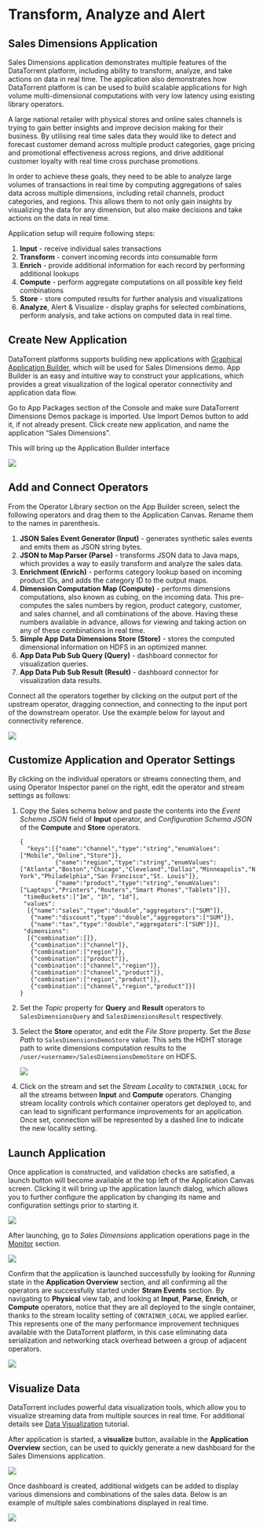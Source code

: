 Transform, Analyze and Alert
============================

## Sales Dimensions Application

Sales Dimensions application demonstrates multiple features of the DataTorrent platform, including ability to transform, analyze, and take actions on data in real time.  The application also demonstrates how DataTorrent platform is can be used to build scalable applications for high volume multi-dimensional computations with very low latency using existing library operators.

A large national retailer with physical stores and online sales channels is trying to gain better insights and improve decision making for their business.  By utilising real time sales data they would like to detect and forecast customer demand across multiple product categories, gage pricing and promotional effectiveness across regions, and drive additional customer loyalty with real time cross purchase promotions.

In order to achieve these goals, they need to be able to analyze large volumes of transactions in real time by computing aggregations of sales data across multiple dimensions, including retail channels, product categories, and regions.  This allows them to not only gain insights by visualizing the data for any dimension, but also make decisions and take actions on the data in real time.

Application setup will require following steps:

1.  **Input** - receive individual sales transactions
2.  **Transform** - convert incoming records into consumable form
3.  **Enrich** - provide additional information for each record by performing additional lookups
4.  **Compute** - perform aggregate computations on all possible key field combinations
5.  **Store** - store computed results for further analysis and visualizations
6.  **Analyze**, Alert & Visualize - display graphs for selected combinations, perform analysis, and take actions on computed data in real time.

## Create New Application

DataTorrent platforms supports building new applications with [Graphical Application Builder](app_builder.md), which will be used for Sales Dimensions demo.  App Builder is an easy and intuitive way to construct your applications, which provides a great visualization of the logical operator connectivity and application data flow.

Go to App Packages section of the Console and make sure DataTorrent Dimensions Demos package is imported.  Use Import Demos button to add it, if not already present.
Click create new application, and name the application “Sales Dimensions”.

This will bring up the Application Builder interface

![](images/sales_demo/image00.png)



## Add and Connect Operators

From the Operator Library section on the App Builder screen, select the following operators and drag them to the Application Canvas.  Rename them to the names in parenthesis.

1.  **JSON Sales Event Generator (Input)** - generates synthetic sales events and emits them as JSON string bytes.
2.  **JSON to Map Parser (Parse)** - transforms JSON data to Java maps, which provides a way to easily transform and analyze the sales data.
3.  **Enrichment (Enrich)** - performs category lookup based on incoming product IDs, and adds the category ID to the output maps.
4.  **Dimension Computation Map (Compute)** -  performs dimensions computations, also known as cubing, on the incoming data.  This pre-computes the sales numbers by region, product category, customer, and sales channel, and all combinations of the above.  Having these numbers available in advance, allows for viewing and taking action on any of these combinations in real time.
5.  **Simple App Data Dimensions Store (Store)** - stores the computed dimensional information on HDFS in an optimized manner.
6.  **App Data Pub Sub Query (Query)** - dashboard connector for visualization queries.
7.  **App Data Pub Sub Result (Result)** - dashboard connector for visualization data results.

Connect all the operators together by clicking on the output port of the upstream operator, dragging connection, and connecting to the input port of the downstream operator.  Use the example below for layout and connectivity reference.

![](images/sales_demo/image01.png)

## Customize Application and Operator Settings

By clicking on the individual operators or streams connecting them, and using Operator Inspector panel on the right, edit the operator and stream settings as follows:

1.  Copy the Sales schema below and paste the contents into the *Event Schema JSON* field of **Input** operator, and *Configuration Schema JSON* of the **Compute** and **Store** operators.

        {
          "keys":[{"name":"channel","type":"string","enumValues":["Mobile","Online","Store"]},
                  {"name":"region","type":"string","enumValues":["Atlanta","Boston","Chicago","Cleveland","Dallas","Minneapolis","New York","Philadelphia","San Francisco","St. Louis"]},
                  {"name":"product","type":"string","enumValues":["Laptops","Printers","Routers","Smart Phones","Tablets"]}],
         "timeBuckets":["1m", "1h", "1d"],
         "values":
          [{"name":"sales","type":"double","aggregators":["SUM"]},
           {"name":"discount","type":"double","aggregators":["SUM"]},
           {"name":"tax","type":"double","aggregators":["SUM"]}],
         "dimensions":
          [{"combination":[]},
           {"combination":["channel"]},
           {"combination":["region"]},
           {"combination":["product"]},
           {"combination":["channel","region"]},
           {"combination":["channel","product"]},
           {"combination":["region","product"]},
           {"combination":["channel","region","product"]}]
        }

2.  Set the *Topic* property for **Query** and **Result** operators to ```SalesDimensionsQuery``` and ```SalesDimensionsResult``` respectively.
3.  Select the **Store** operator, and edit the *File Store* property.  Set the *Base Path* to ```SalesDimensionsDemoStore``` value.  This sets the HDHT storage path to write dimensions computation results to the ```/user/<username>/SalesDimensionsDemoStore``` on HDFS.

    ![](images/sales_demo/image05.png)

4.  Click on the stream and set the *Stream Locality* to ```CONTAINER_LOCAL``` for all the streams between **Input** and **Compute** operators.  Changing stream locality controls which container operators get deployed to, and can lead to significant performance improvements for an application.  Once set, connection will be represented by a dashed line to indicate the new locality setting.


## Launch Application

Once application is constructed, and validation checks are satisfied, a launch button will become available at the top left of the Application Canvas screen.  Clicking it will bring up the application launch dialog, which allows you to further configure the application by changing its name and configuration settings prior to starting it. 

![](images/sales_demo/image04.png)

After launching, go to *Sales Dimensions* application operations page in the [Monitor](/#/ops) section.

![](images/sales_demo/image06.png)

Confirm that the application is launched successfully by looking for *Running* state in the **Application Overview** section, and all confirming all the operators are successfully started under **Stram Events** section.  By navigating to **Physical** view tab, and looking at **Input**, **Parse**, **Enrich**, or **Compute** operators, notice that they are all deployed to the single container, thanks to the stream locality setting of ```CONTAINER_LOCAL``` we applied earlier.  This represents one of the many performance improvement techniques available with the DataTorrent platform, in this case eliminating data serialization and networking stack overhead between a group of adjacent operators.

![](images/sales_demo/image07.png)


## Visualize Data

DataTorrent includes powerful data visualization tools, which allow you to visualize streaming data from multiple sources in real time.  For additional details see [Data Visualization](visualize.md) tutorial.

After application is started, a **visualize** button, available in the **Application Overview** section, can be used to quickly generate a new dashboard for the Sales Dimensions application.

![](images/sales_demo/image02.png)

Once dashboard is created, additional widgets can be added to display various dimensions and combinations of the sales data.  Below is an example of multiple sales combinations displayed in real time.

![](images/sales_demo/image03.png)




